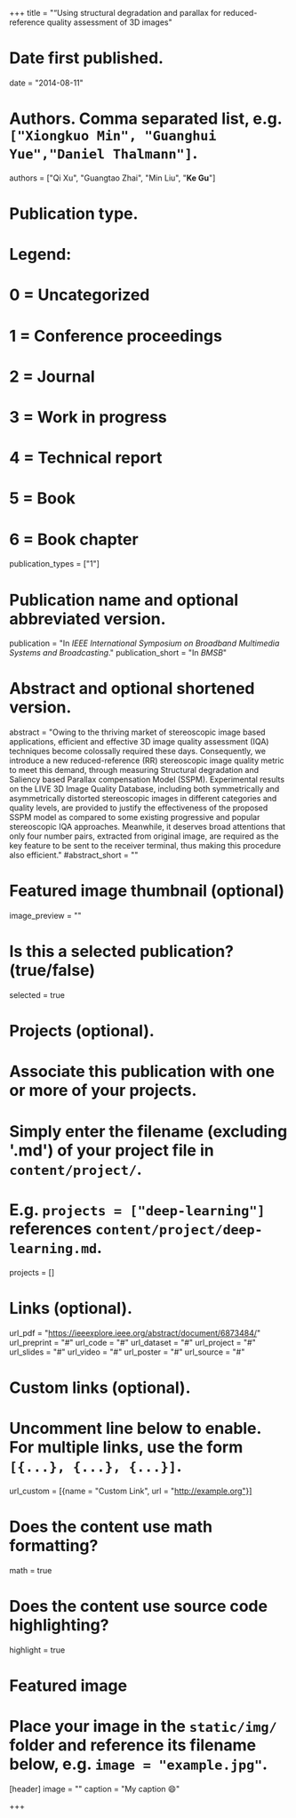 +++
title = "“Using structural degradation and parallax for reduced-reference quality assessment of 3D images"

# Date first published.
date = "2014-08-11"

# Authors. Comma separated list, e.g. `["Xiongkuo Min", "Guanghui Yue","Daniel Thalmann"]`.
authors = ["Qi Xu", "Guangtao Zhai", "Min Liu", "**Ke Gu**"]
# Publication type.
# Legend:
# 0 = Uncategorized
# 1 = Conference proceedings
# 2 = Journal
# 3 = Work in progress
# 4 = Technical report
# 5 = Book
# 6 = Book chapter
publication_types = ["1"]

# Publication name and optional abbreviated version.
publication = "In *IEEE International Symposium on Broadband Multimedia Systems and Broadcasting*."
publication_short = "In *BMSB*"

# Abstract and optional shortened version.
abstract = "Owing to the thriving market of stereoscopic image based applications, efficient and effective 3D image quality assessment (IQA) techniques become colossally required these days. Consequently, we introduce a new reduced-reference (RR) stereoscopic image quality metric to meet this demand, through measuring Structural degradation and Saliency based Parallax compensation Model (SSPM). Experimental results on the LIVE 3D Image Quality Database, including both symmetrically and asymmetrically distorted stereoscopic images in different categories and quality levels, are provided to justify the effectiveness of the proposed SSPM model as compared to some existing progressive and popular stereoscopic IQA approaches. Meanwhile, it deserves broad attentions that only four number pairs, extracted from original image, are required as the key feature to be sent to the receiver terminal, thus making this procedure also efficient."
#abstract_short = ""

# Featured image thumbnail (optional)
image_preview = ""

# Is this a selected publication? (true/false)
selected = true

# Projects (optional).
#   Associate this publication with one or more of your projects.
#   Simply enter the filename (excluding '.md') of your project file in `content/project/`.
#   E.g. `projects = ["deep-learning"]` references `content/project/deep-learning.md`.
projects = []

# Links (optional).
url_pdf = "https://ieeexplore.ieee.org/abstract/document/6873484/"
url_preprint = "#"
url_code = "#"
url_dataset = "#"
url_project = "#"
url_slides = "#"
url_video = "#"
url_poster = "#"
url_source = "#"

# Custom links (optional).
#   Uncomment line below to enable. For multiple links, use the form `[{...}, {...}, {...}]`.
 url_custom = [{name = "Custom Link", url = "http://example.org"}]

# Does the content use math formatting?
math = true

# Does the content use source code highlighting?
highlight = true

# Featured image
# Place your image in the `static/img/` folder and reference its filename below, e.g. `image = "example.jpg"`.
[header]
image = ""
caption = "My caption 😄"

+++
